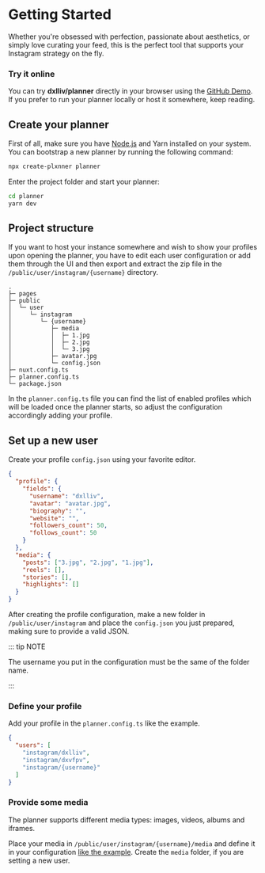 # Getting Started

Whether you're obsessed with perfection, passionate about aesthetics, or simply love curating your feed,
this is the perfect tool that supports your Instagram strategy on the fly.

### Try it online

You can try **dxlliv/planner** directly in your browser using the [GitHub Demo](https://dxlliv.github.io/planner/).  
If you prefer to run your planner locally or host it somewhere, keep reading. 

## Create your planner

First of all, make sure you have [Node.js](https://nodejs.org/en/download) and Yarn installed on your system.  
You can bootstrap a new planner by running the following command:

```bash
npx create-plxnner planner
```

Enter the project folder and start your planner:

```bash
cd planner
yarn dev
```

## Project structure

If you want to host your instance somewhere and wish to show your profiles upon opening the planner, you have to edit each user configuration or add them through the UI and then export and extract the zip file in the `/public/user/instagram/{username}` directory.
```
.
├─ pages
├─ public
│  └─ user
│     └─ instagram
│        └─ {username}
│           ├─ media
│           │  ├─ 1.jpg
│           │  ├─ 2.jpg
│           │  └─ 3.jpg
│           ├─ avatar.jpg
│           └─ config.json
├─ nuxt.config.ts
├─ planner.config.ts
└─ package.json
```

In the `planner.config.ts` file you can find the list of enabled profiles which will be loaded once the planner starts, so adjust the configuration accordingly adding your profile.

## Set up a new user

Create your profile `config.json` using your favorite editor.

```json
{
  "profile": {
    "fields": {
      "username": "dxlliv",
      "avatar": "avatar.jpg",
      "biography": "",
      "website": "",
      "followers_count": 50,
      "follows_count": 50
    }
  },
  "media": {
    "posts": ["3.jpg", "2.jpg", "1.jpg"],
    "reels": [],
    "stories": [],
    "highlights": []
  }
}
```

After creating the profile configuration, make a new folder in `/public/user/instagram`
and place the `config.json` you just prepared, making sure to provide a valid JSON.

::: tip NOTE

The username you put in the configuration must be the same of the folder name.

:::

### Define your profile

Add your profile in the `planner.config.ts` like the example.

```json
{
  "users": [
    "instagram/dxlliv",
    "instagram/dxvfpv",
    "instagram/{username}"
  ]
}
```

### Provide some media

The planner supports different media types: images, videos, albums and iframes.

Place your media in `/public/user/instagram/{username}/media` and define it in your configuration [like the example](media-image). Create the `media` folder, if you are setting a new user.